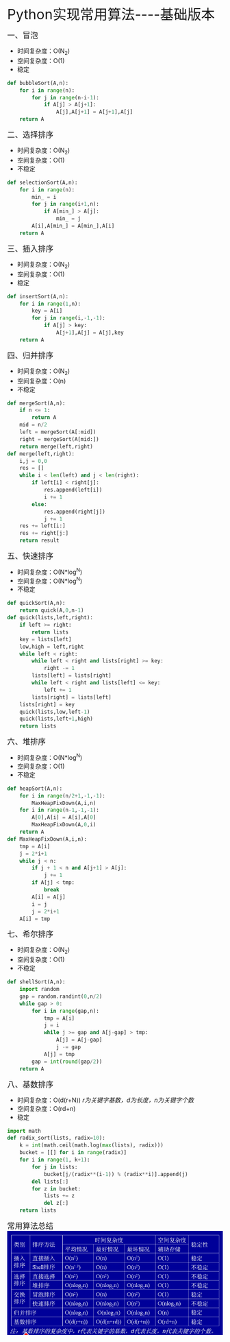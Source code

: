 <font size=6>Python实现常用算法----基础版本 </font>

<font size=4>一、冒泡</font>
- 时间复杂度：O(N<sub>2</sub>)
- 空间复杂度：O(1)
- 稳定
``` Python
def bubbleSort(A,n):
    for i in range(n):
        for j in range(n-i-1):
            if A[j] > A[j+1]:
                A[j],A[j+1] = A[j+1],A[j]
    return A
```

<font size=4>二、选择排序</font>
- 时间复杂度：O(N<sub>2</sub>)
- 空间复杂度：O(1)
- 不稳定
``` Python
def selectionSort(A,n):
    for i in range(n):
        min_ = i 
        for j in range(i+1,n):
            if A[min_] > A[j]:
                min_ = j
        A[i],A[min_] = A[min_],A[i]
    return A
```

<font size=4>三、插入排序</font>
- 时间复杂度：O(N<sub>2</sub>)
- 空间复杂度：O(1)
- 稳定
```Python
def insertSort(A,n):
    for i in range(1,n):
        key = A[i]
        for j in range(i,-1,-1):
            if A[j] > key:
                A[j+1],A[j] = A[j],key
    return A
```

<font size=4>四、归并排序</font>
- 时间复杂度：O(N<sub>2</sub>)
- 空间复杂度：O(n)
- 不稳定
``` Python
def mergeSort(A,n):
    if n <= 1:
        return A
    mid = n/2
    left = mergeSort(A[:mid])
    right = mergeSort(A[mid:])
    return merge(left,right)
def merge(left,right):
    i,j = 0,0
    res = []
    while i < len(left) and j < len(right):
        if left[i] < right[j]:
            res.append(left[i])
            i += 1
        else:
            res.append(right[j])
            j += 1
    res += left[i:]
    res += right[j:]
    return result
```

<font size=4>五、快速排序</font>
- 时间复杂度：O(N*log<sup>N</sup>)
- 空间复杂度：O(N*log<sup>N</sup>)
- 不稳定
```Python
def quickSort(A,n):
    return quick(A,0,n-1)
def quick(lists,left,right):
    if left >= right:
        return lists
    key = lists[left]
    low,high = left,right
    while left < right:
        while left < right and lists[right] >= key:
            right -= 1
        lists[left] = lists[right]
        while left < right and lists[left] <= key:
            left += 1
        lists[right] = lists[left]
    lists[right] = key
    quick(lists,low,left-1)
    quick(lists,left+1,high)
    return lists

```

<font size=4>六、堆排序</font>
- 时间复杂度：O(N*log<sup>N</sup>)
- 空间复杂度：O(1)
- 不稳定
```Python
def heapSort(A,n):
    for i in range(n/2+1,-1,-1):
        MaxHeapFixDown(A,i,n)
    for i in range(n-1,-1,-1):
        A[0],A[i] = A[i],A[0]
        MaxHeapFixDown(A,0,i)
    return A
def MaxHeapFixDown(A,i,n):
    tmp = A[i]
    j = 2*i+1
    while j < n:
        if j + 1 < n and A[j+1] > A[j]:
            j += 1
        if A[j] < tmp:
            break
        A[i] = A[j]
        i = j 
        j = 2*i+1
    A[i] = tmp
```

<font size=4>七、希尔排序</font>
- 时间复杂度：O(N<sub>2</sub>)
- 空间复杂度：O(1)
- 不稳定
```Python
def shellSort(A,n):
    import random
    gap = random.randint(0,n/2)
    while gap > 0:
        for i in range(gap,n):
            tmp = A[i]
            j = i
            while j >= gap and A[j-gap] > tmp:
                A[j] = A[j-gap]
                j -= gap
            A[j] = tmp
        gap = int(round(gap/2))
    return A
```

<font size=4>八、基数排序</font>
- 时间复杂度：O(d(r+N)) *r为关键字基数，d为长度，n为关键字个数*
- 空间复杂度：O(rd+n)
- 稳定
```Python
import math
def radix_sort(lists, radix=10):
    k = int(math.ceil(math.log(max(lists), radix)))
    bucket = [[] for i in range(radix)]
    for i in range(1, k+1):
        for j in lists:
            bucket[j/(radix**(i-1)) % (radix**i)].append(j)
        del lists[:]
        for z in bucket:
            lists += z
            del z[:]
    return lists
```

<font size=4>常用算法总结</font>
![](image1.png)
